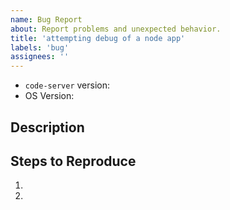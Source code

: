 ```yaml
---
name: Bug Report
about: Report problems and unexpected behavior.
title: 'attempting debug of a node app'
labels: 'bug'
assignees: ''
---
```


<!-- Please search existing issues to avoid creating duplicates. -->
<!-- All extension-specific issues should be created with the `Extension Bug` template. -->

- `code-server` version: <!-- The version of code-server -->
- OS Version: <!-- OS version, cloud provider,  
server running 4.15.0-46-generic Ubuntu on NUC
client is Chrome 72.0.3626.121 (Official Build) (64-bit) on Mac running Mojave 10.14.3-->

## Description

<!-- Describes the problem here 
Able to connect the to server and edit/build typescript applications on as node application.
These applications can reach out to other LAN connected devices (its a network data logging system)
Running:
node -inspect-brk appname
the node instance waits for connect at port 9229

"Debugger listening on ws://127.0.0.1:9229/032a9928-b78d-4db7-b28c-fc2873ad843e
For help, see: https://nodejs.org/en/docs/inspector
"

WHen I set up for debug with the following congffuguration
           {
            "type": "node",
            "request":"attach",
            "name": "Attach Code Server",
            "port": 9229
            }
 
 When I hit the "GO" button
 
 The controls panel for hte debugger appears for 3 seconds then disapperars.
 
 Further attemtps to hi thte green button gernate a "There is already a debug session...." popup.
 
 There are no errors showing up in the console  other ethan a repeated message that seems unrelated whne a new window is drawn in the browser:
 
   ERR Cannot read property 'clientWidth' of undefined: TypeError: Cannot read property 'clientWidth' of undefined
    at t.adjustTitleMarginToCenter (https://10.0.35.2:8443/80936d.bundle.js:60:4473554)
    at e._runner (https://10.0.35.2:8443/80936d.bundle.js:60:4474453)
    at e.execute (https://10.0.35.2:8443/80936d.bundle.js:16:22529)
    at I (https://10.0.35.2:8443/80936d.bundle.js:16:22725)
            

-->

## Steps to Reproduce

1. <!-- step 1: click ... -->
1. <!-- step 2: ... -->

